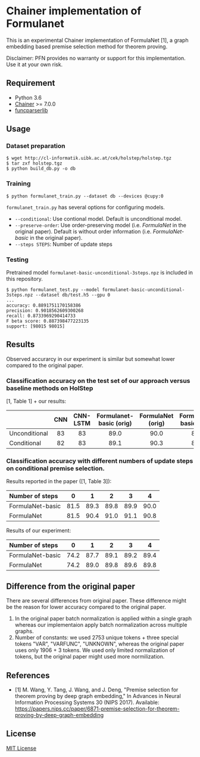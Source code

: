 # Chainer implementation of Formulanet

This is an experimental Chainer implementation of FormulaNet [1], a graph embedding based
premise selection method for theorem proving.

Disclaimer: PFN provides no warranty or support for this implementation. Use it at your own risk.

## Requirement

* Python 3.6
* [Chainer](https://chainer.org/) >= 7.0.0
* [funcparserlib](https://pypi.python.org/pypi/funcparserlib/)

## Usage

### Dataset preparation

```
$ wget http://cl-informatik.uibk.ac.at/cek/holstep/holstep.tgz
$ tar zxf holstep.tgz
$ python build_db.py -o db
```

### Training

```
$ python formulanet_train.py --dataset db --devices @cupy:0
```

`formulanet_train.py` has several options for configuring models.

* `--conditional`: Use contional model. Default is unconditional model.
* `--preserve-order`: Use order-preserving model (i.e. *FormulaNet* in the original paper). Default is without order information (i.e. *FormulaNet-basic* in the original paper).
* `--steps STEPS`: Number of update steps

### Testing

Pretrained model `formulanet-basic-unconditional-3steps.npz` is included in this repository.

```
$ python formulanet_test.py --model formulanet-basic-unconditional-3steps.npz --dataset db/test.h5 --gpu 0
...
accuracy: 0.8891751170158386
precision: 0.9018562609300268
recall: 0.8733969290414733
F beta score: 0.887398477223135
support: [98015 98015]
```

## Results

Observed accurarcy in our experiment is similar but somewhat lower compared to the original paper.

### Classification accuracy on the test set of our approach versus baseline methods on HolStep

[1, Table 1] + our results:

|  | CNN | CNN-LSTM | Formulanet-basic (orig) | FormulaNet (orig) | Formulanet-basic (ours) | Formulanet (ours) |
|:-|:---:|:--------:|:-----------------------:|:-----------------:|:-----------------------:|:-----------------:|
|Unconditional | 83 | 83 | 89.0 | 90.0 | 89.9 | 89.9
|Conditional   | 82 | 83 | 89.1 | 90.3 | 89.4 | 89.8

### Classification accuracy with different numbers of update steps on conditional premise selection.

Results reported in the paper ([1, Table 3]):

|Number of steps  | 0  | 1  | 2  | 3  | 4  |
|:----------------|:--:|:--:|:--:|:--:|:--:|
|FormulaNet-basic |81.5|89.3|89.8|89.9|90.0|
|FormulaNet       |81.5|90.4|91.0|91.1|90.8|

Results of our experiment:

|Number of steps  | 0  | 1  | 2  | 3  | 4  |
|:----------------|:--:|:--:|:--:|:--:|:--:|
|FormulaNet-basic |74.2|87.7|89.1|89.2|89.4|
|FormulaNet       |74.2|89.0|89.8|89.6|89.8|

## Difference from the original paper

There are several differences from original paper.
These difference might be the reason for lower accuracy compared to the original paper.

1. In the original paper batch normalization is applied within a single graph whereas our implementaion
   apply batch normalization across multiple graphs.
2. Number of constants: we used 2753 unique tokens + three special tokens "VAR", "VARFUNC", "UNKNOWN",
   whereas the original paper uses only 1906 + 3 tokens.
   We used only limited normalization of tokens, but the original paper might used more normilization.

## References

* [1] M. Wang, Y. Tang, J. Wang, and J. Deng, "Premise selection for theorem proving by deep graph embedding," In Advances in Neural Information Processing Systems 30 (NIPS 2017). Available: https://papers.nips.cc/paper/6871-premise-selection-for-theorem-proving-by-deep-graph-embedding

## License

[MIT License](LICENSE)
